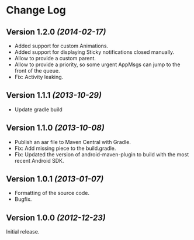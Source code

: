 Change Log
==========


Version 1.2.0 *(2014-02-17)*
----------------------------

 * Added support for custom Animations.
 * Added support for displaying Sticky notifications closed manually.
 * Allow to provide a custom parent.
 * Allow to provide a priority, so some urgent AppMsgs can jump to the front of the queue.
 * Fix: Activity leaking.


Version 1.1.1 *(2013-10-29)*
----------------------------

 * Update gradle build
 
 
Version 1.1.0 *(2013-10-08)*
----------------------------

 * Publish an aar file to Maven Central with Gradle.
 * Fix: Add missing piece to the build.gradle.
 * Fix: Updated the version of android-maven-plugin to build with the most recent Android SDK.


Version 1.0.1 *(2013-01-07)*
----------------------------

 * Formatting of the source code.
 * Bugfix.


Version 1.0.0 *(2012-12-23)*
----------------------------

Initial release.
